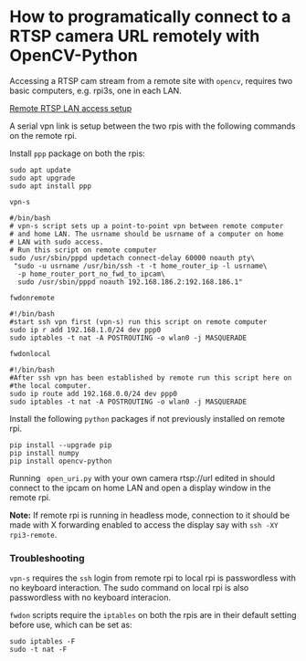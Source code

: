 # How to programatically connect to a RTSP camera URL remotely with OpenCV-Python

Accessing a RTSP cam stream from a remote site with ````opencv````, requires two basic computers, e.g. rpi3s, one in each LAN.

[Remote RTSP LAN access setup](https://www.sensoranalytics.com.au/misc/Sof.jpg)

A serial vpn link is setup between the two rpis with the following commands on the remote rpi.

Install ````ppp```` package on both the rpis:
````
sudo apt update
sudo apt upgrade
sudo apt install ppp
````

````vpn-s````

````
#/bin/bash
# vpn-s script sets up a point-to-point vpn between remote computer 
# and home LAN. The usrname should be usrname of a computer on home
# LAN with sudo access.
# Run this script on remote computer
sudo /usr/sbin/pppd updetach connect-delay 60000 noauth pty\
 "sudo -u usrname /usr/bin/ssh -t -t home_router_ip -l usrname\
  -p home_router_port_no_fwd_to_ipcam\
  sudo /usr/sbin/pppd noauth 192.168.186.2:192.168.186.1"
````

````fwdonremote````
````
#!/bin/bash
#start ssh vpn first (vpn-s) run this script on remote computer
sudo ip r add 192.168.1.0/24 dev ppp0
sudo iptables -t nat -A POSTROUTING -o wlan0 -j MASQUERADE
````

```` fwdonlocal ````
````
#!/bin/bash
#After ssh vpn has been established by remote run this script here on
#the local computer.
sudo ip route add 192.168.0.0/24 dev ppp0
sudo iptables -t nat -A POSTROUTING -o wlan0 -j MASQUERADE
````

Install the following ````python```` packages if not previously installed on remote rpi.

````
pip install --upgrade pip
pip install numpy
pip install opencv-python
````

Running ```` open_uri.py```` with your own camera rtsp://url edited in should connect to the ipcam on home LAN and open a display window in the remote rpi. 

**Note:** If remote rpi is running in headless mode, connection to it should be made with X forwarding enabled to access the display say with ````ssh -XY rpi3-remote````.

### Troubleshooting
````vpn-s```` requires the ````ssh```` login from remote rpi to local rpi is passwordless with no keyboard interaction. The sudo command on local rpi is also passwordless with no keyboard interacion.

````fwdon```` scripts require the ````iptables```` on both the rpis are in their default setting before use, which can be set as:
```` 
sudo iptables -F
sudo -t nat -F
````

